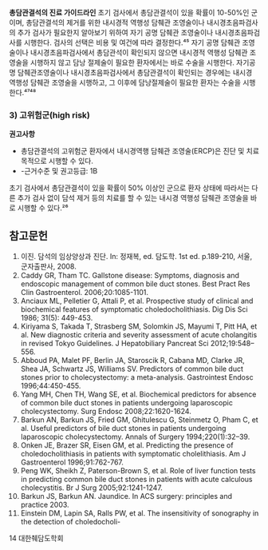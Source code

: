 **총담관결석의 진료 가이드라인**
초기 검사에서 총담관결석이 있을 확률이 10-50%인 군이며, 총담관결석의 제거를 위한 내시경적 역행성 담췌관 조영술이나 내시경초음파검사의 추가 검사가 필요한지 알아보기 위하여 자기 공명 담췌관 조영술이나 내시경초음파검사를 시행한다. 검사의 선택은 비용 및 여건에 따라 결정한다.⁴⁵ 자기 공명 담췌관 조영술이나 내시경초음파검사에서 총담관석이 확인되지 않으면 내시경적 역행성 담췌관 조영술을 시행하지 않고 담낭 절제술이 필요한 환자에서는 바로 수술을 시행한다. 자기공명 담췌관조영술이나 내시경초음파검사에서 총담관결석이 확인되는 경우에는 내시경 역행성 담췌관 조영술을 시행하고, 그 이후에 담낭절제술이 필요한 환자는 수술을 시행한다.⁴⁷⁴⁸

### 3) 고위험군(high risk)

**권고사항**
- 총담관결석의 고위험군 환자에서 내시경역행 담췌관 조영술(ERCP)은 진단 및 치료 목적으로 시행할 수 있다.
- -근거수준 및 권고등급: 1B

초기 검사에서 총담관결석이 있을 확률이 50% 이상인 군으로 환자 상태에 따라서는 다른 추가 검사 없이 담석 제거 등의 치료를 할 수 있는 내시경 역행성 담췌관 조영술을 바로 시행할 수 있다.²⁶

## 참고문헌

1. 이진. 담석의 임상양상과 진단. In: 정재복, ed. 담도학. 1st ed. p.189-210, 서울, 군자출판사, 2008.
2. Caddy GR, Tham TC. Gallstone disease: Symptoms, diagnosis and endoscopic management of common bile duct stones. Best Pract Res Clin Gastroenterol. 2006;20:1085-1101.
3. Anciaux ML, Pelletier G, Attali P, et al. Prospective study of clinical and biochemical features of symptomatic choledocholithiasis. Dig Dis Sci 1986; 31(5): 449-453.
4. Kiriyama S, Takada T, Strasberg SM, Solomkin JS, Mayumi T, Pitt HA, et al. New diagnostic criteria and severity assessment of acute cholangitis in revised Tokyo Guidelines. J Hepatobiliary Pancreat Sci 2012;19:548–556.
5. Abboud PA, Malet PF, Berlin JA, Staroscik R, Cabana MD, Clarke JR, Shea JA, Schwartz JS, Williams SV. Predictors of common bile duct stones prior to cholecystectomy: a meta-analysis. Gastrointest Endosc 1996;44:450-455.
6. Yang MH, Chen TH, Wang SE, et al. Biochemical predictors for absence of common bile duct stones in patients undergoing laparoscopic cholecystectomy. Surg Endosc 2008;22:1620-1624.
7. Barkun AN, Barkun JS, Fried GM, Ghitulescu G, Steinmetz O, Pham C, et al. Useful predictors of bile duct stones in patients undergoing laparoscopic cholecystectomy. Annals of Surgery 1994;220(1):32–39.
8. Onken JE, Brazer SR, Eisen GM, et al. Predicting the presence of choledocholithiasis in patients with symptomatic cholelithiasis. Am J Gastroenterol 1996;91:762-767.
9. Peng WK, Sheikh Z, Paterson-Brown S, et al. Role of liver function tests in predicting common bile duct stones in patients with acute calculous cholecystitis. Br J Surg 2005;92:1241-1247.
10. Barkun JS, Barkun AN. Jaundice. In ACS surgery: principles and practice 2003.
11. Einstein DM, Lapin SA, Ralls PW, et al. The insensitivity of sonography in the detection of choledocholi-

<PAGE>14 대한췌담도학회